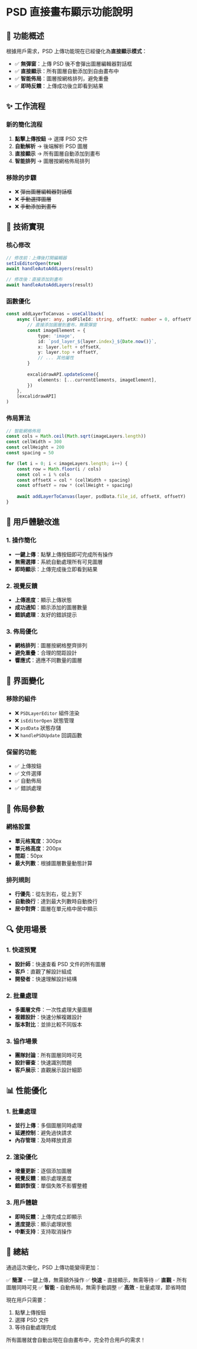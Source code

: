 # PSD 直接畫布顯示功能說明

## 🎯 功能概述

根據用戶需求，PSD 上傳功能現在已經優化為**直接顯示模式**：

- ✅ **無彈窗**：上傳 PSD 後不會彈出圖層編輯器對話框
- ✅ **直接顯示**：所有圖層自動添加到自由畫布中
- ✅ **智能佈局**：圖層按網格排列，避免重疊
- ✅ **即時反饋**：上傳成功後立即看到結果

## ✨ 工作流程

### 新的簡化流程
1. **點擊上傳按鈕** → 選擇 PSD 文件
2. **自動解析** → 後端解析 PSD 圖層
3. **直接顯示** → 所有圖層自動添加到畫布
4. **智能排列** → 圖層按網格佈局排列

### 移除的步驟
- ❌ ~~彈出圖層編輯器對話框~~
- ❌ ~~手動選擇圖層~~
- ❌ ~~手動添加到畫布~~

## 🔧 技術實現

### 核心修改
```typescript
// 修改前：上傳後打開編輯器
setIsEditorOpen(true)
await handleAutoAddLayers(result)

// 修改後：直接添加到畫布
await handleAutoAddLayers(result)
```

### 函數優化
```typescript
const addLayerToCanvas = useCallback(
    async (layer: any, psdFileId: string, offsetX: number = 0, offsetY: number = 0) => {
        // 直接添加圖層到畫布，無需彈窗
        const imageElement = {
            type: 'image',
            id: `psd_layer_${layer.index}_${Date.now()}`,
            x: layer.left + offsetX,
            y: layer.top + offsetY,
            // ... 其他屬性
        }
        
        excalidrawAPI.updateScene({
            elements: [...currentElements, imageElement],
        })
    },
    [excalidrawAPI]
)
```

### 佈局算法
```typescript
// 智能網格佈局
const cols = Math.ceil(Math.sqrt(imageLayers.length))
const cellWidth = 300
const cellHeight = 200
const spacing = 50

for (let i = 0; i < imageLayers.length; i++) {
    const row = Math.floor(i / cols)
    const col = i % cols
    const offsetX = col * (cellWidth + spacing)
    const offsetY = row * (cellHeight + spacing)
    
    await addLayerToCanvas(layer, psdData.file_id, offsetX, offsetY)
}
```

## 🚀 用戶體驗改進

### 1. 操作簡化
- **一鍵上傳**：點擊上傳按鈕即可完成所有操作
- **無需選擇**：系統自動處理所有可見圖層
- **即時顯示**：上傳完成後立即看到結果

### 2. 視覺反饋
- **上傳進度**：顯示上傳狀態
- **成功通知**：顯示添加的圖層數量
- **錯誤處理**：友好的錯誤提示

### 3. 佈局優化
- **網格排列**：圖層按網格整齊排列
- **避免重疊**：合理的間距設計
- **響應式**：適應不同數量的圖層

## 📱 界面變化

### 移除的組件
- ❌ `PSDLayerEditor` 組件渲染
- ❌ `isEditorOpen` 狀態管理
- ❌ `psdData` 狀態存儲
- ❌ `handlePSDUpdate` 回調函數

### 保留的功能
- ✅ 上傳按鈕
- ✅ 文件選擇
- ✅ 自動佈局
- ✅ 錯誤處理

## 🎨 佈局參數

### 網格設置
- **單元格寬度**：300px
- **單元格高度**：200px
- **間距**：50px
- **最大列數**：根據圖層數量動態計算

### 排列規則
- **行優先**：從左到右，從上到下
- **自動換行**：達到最大列數時自動換行
- **居中對齊**：圖層在單元格中居中顯示

## 🔍 使用場景

### 1. 快速預覽
- **設計師**：快速查看 PSD 文件的所有圖層
- **客戶**：直觀了解設計組成
- **開發者**：快速理解設計結構

### 2. 批量處理
- **多圖層文件**：一次性處理大量圖層
- **複雜設計**：快速分解複雜設計
- **版本對比**：並排比較不同版本

### 3. 協作場景
- **團隊討論**：所有圖層同時可見
- **設計審查**：快速識別問題
- **客戶展示**：直觀展示設計細節

## 📊 性能優化

### 1. 批量處理
- **並行上傳**：多個圖層同時處理
- **延遲控制**：避免過快請求
- **內存管理**：及時釋放資源

### 2. 渲染優化
- **增量更新**：逐個添加圖層
- **視覺反饋**：顯示處理進度
- **錯誤恢復**：單個失敗不影響整體

### 3. 用戶體驗
- **即時反饋**：上傳完成立即顯示
- **進度提示**：顯示處理狀態
- **中斷支持**：支持取消操作

## 🎉 總結

通過這次優化，PSD 上傳功能變得更加：

✅ **簡潔** - 一鍵上傳，無需額外操作
✅ **快速** - 直接顯示，無需等待
✅ **直觀** - 所有圖層同時可見
✅ **智能** - 自動佈局，無需手動調整
✅ **高效** - 批量處理，節省時間

現在用戶只需要：
1. 點擊上傳按鈕
2. 選擇 PSD 文件
3. 等待自動處理完成

所有圖層就會自動出現在自由畫布中，完全符合用戶的需求！


